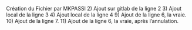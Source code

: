 Création du Fichier par MKPASSI
2) Ajout sur gitlab de la ligne 2
3) Ajout local de la ligne 3
4) Ajout local de la ligne 4
9) Ajout de la ligne 6, la vraie.
10) Ajout de la ligne 7.
11) Ajout de la ligne 6, la vraie, après l’annulation.
